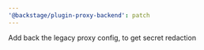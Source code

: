 ```yaml
---
'@backstage/plugin-proxy-backend': patch
---
```


Add back the legacy proxy config, to get secret redaction
